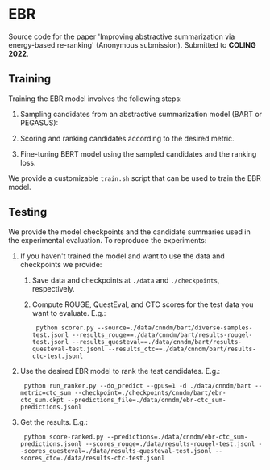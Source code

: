 # EBR

Source code for the paper 'Improving abstractive summarization via energy-based re-ranking' (Anonymous submission).
Submitted to **COLING 2022**.

## Training

Training the EBR model involves the following steps:

1. Sampling candidates from an abstractive summarization model (BART or PEGASUS):

2. Scoring and ranking candidates according to the desired metric.

3. Fine-tuning BERT model using the sampled candidates and the ranking loss.

We provide a customizable `train.sh` script that can be used to train the EBR model.

## Testing

We provide the model checkpoints and the candidate summaries used in the experimental evaluation.
To reproduce the experiments:

1. If you haven't trained the model and want to use the data and checkpoints we provide:

    1. Save data and checkpoints at `./data` and `./checkpoints`, respectively.

    2. Compute ROUGE, QuestEval, and CTC scores for the test data you want to evaluate. E.g.:

            python scorer.py --source=./data/cnndm/bart/diverse-samples-test.jsonl --results_rouge==./data/cnndm/bart/results-rougel-test.jsonl --results_questeval==./data/cnndm/bart/results-questeval-test.jsonl --results_ctc==./data/cnndm/bart/results-ctc-test.jsonl

2. Use the desired EBR model to rank the test candidates. E.g.:

        python run_ranker.py --do_predict --gpus=1 -d ./data/cnndm/bart --metric=ctc_sum --checkpoint=./checkpoints/cnndm/bart/ebr-ctc_sum.ckpt --predictions_file=./data/cnndm/ebr-ctc_sum-predictions.jsonl

3. Get the results. E.g.:

        python score-ranked.py --predictions=./data/cnndm/ebr-ctc_sum-predictions.jsonl --scores_rouge=./data/results-rougel-test.jsonl --scores_questeval=./data/results-questeval-test.jsonl --scores_ctc=./data/results-ctc-test.jsonl
